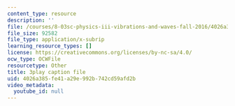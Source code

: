 ```yaml
---
content_type: resource
description: ''
file: /courses/8-03sc-physics-iii-vibrations-and-waves-fall-2016/4026a385fe41a29e992b742cd59afd2b_b1eKhyC9TTo.srt
file_size: 92582
file_type: application/x-subrip
learning_resource_types: []
license: https://creativecommons.org/licenses/by-nc-sa/4.0/
ocw_type: OCWFile
resourcetype: Other
title: 3play caption file
uid: 4026a385-fe41-a29e-992b-742cd59afd2b
video_metadata:
  youtube_id: null
---
```

